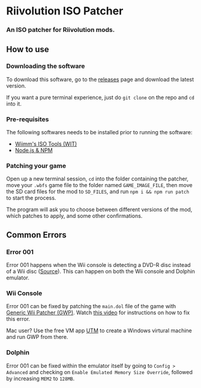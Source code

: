 # Riivolution ISO Patcher

### An ISO patcher for Riivolution mods.

## How to use

### Downloading the software

To download this software, go to the [releases](https://github.com/JiningLiu/RiivolutionISOPatcher/releases) page and download the latest version.

If you want a pure terminal experience, just do ```git clone``` on the repo and ```cd``` into it.

### Pre-requisites

The following softwares needs to be installed prior to running the software: 

* [Wiimm's ISO Tools (WIT)](https://wit.wiimm.de)
* [Node.js & NPM](https://nodejs.org/)

### Patching your game

Open up a new terminal session, ```cd``` into the folder containing the patcher, move your ```.wbfs``` game file to the folder named ```GAME_IMAGE_FILE```, then move the SD card files for the mod to ```SD_FILES```, and run ```npm i && npm run patch``` to start the process.

The program will ask you to choose between different versions of the mod, which patches to apply, and some other confirmations.

## Common Errors

### **Error 001**

Error 001 happens when the Wii console is detecting a DVD-R disc instead of a Wii disc ([Source](https://wiibrew.org/wiki/Error_001)). This can happen on both the Wii console and Dolphin emulator.

### Wii Console

Error 001 can be fixed by patching the ```main.dol``` file of the game with [Generic Wii Patcher (GWP)](https://gbatemp.net/download/generic-wii-patcher.37573/). Watch [this video](https://youtu.be/tdFOb2YSPBE) for instructions on how to fix this error.

Mac user? Use the free VM app [UTM](https://mac.getutm.app) to create a Windows virtural machine and run GWP from there.

### Dolphin

Error 001 can be fixed within the emulator itself by going to ```Config > Advanced``` and checking on ```Enable Emulated Memory Size Override```, followed by increasing ```MEM2``` to ```128MB```.